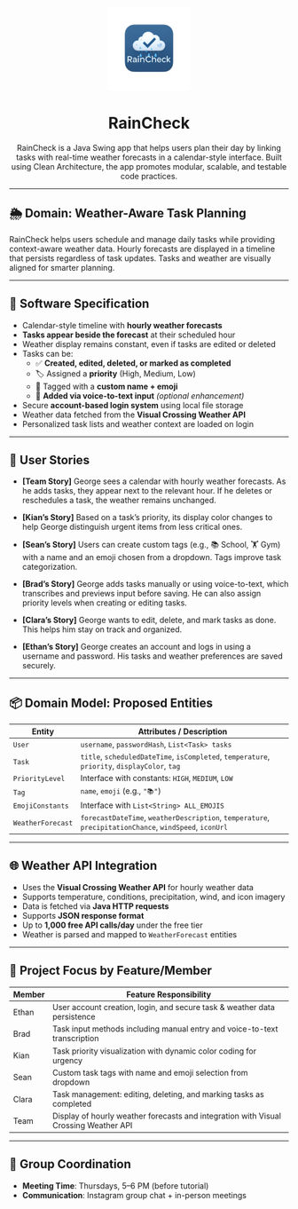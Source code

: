 <p align="center">
  <img src="images/RainCheck-logo.png" alt="RainCheck Logo" width="150" />
</p>

<h1 align="center">RainCheck</h1>

<p align="center">
  RainCheck is a Java Swing app that helps users plan their day by linking tasks with real-time weather forecasts in a calendar-style interface. Built using Clean Architecture, the app promotes modular, scalable, and testable code practices.
</p>

---

## 🌦️ Domain: Weather-Aware Task Planning

RainCheck helps users schedule and manage daily tasks while providing context-aware weather data. Hourly forecasts are displayed in a timeline that persists regardless of task updates. Tasks and weather are visually aligned for smarter planning.

---

## 🧩 Software Specification

- Calendar-style timeline with **hourly weather forecasts**
- **Tasks appear beside the forecast** at their scheduled hour
- Weather display remains constant, even if tasks are edited or deleted
- Tasks can be:
  - ✅ **Created, edited, deleted, or marked as completed**
  - 🏷️ Assigned a **priority** (High, Medium, Low)
  - 🧠 Tagged with a **custom name + emoji**
  - 🎤 **Added via voice-to-text input** *(optional enhancement)*
- Secure **account-based login system** using local file storage
- Weather data fetched from the **Visual Crossing Weather API**
- Personalized task lists and weather context are loaded on login

---

## 👥 User Stories

- **[Team Story]** George sees a calendar with hourly weather forecasts. As he adds tasks, they appear next to the relevant hour. If he deletes or reschedules a task, the weather remains unchanged.

- **[Kian’s Story]** Based on a task’s priority, its display color changes to help George distinguish urgent items from less critical ones.

- **[Sean’s Story]** Users can create custom tags (e.g., 📚 School, 🏋️ Gym) with a name and an emoji chosen from a dropdown. Tags improve task categorization.

- **[Brad’s Story]** George adds tasks manually or using voice-to-text, which transcribes and previews input before saving. He can also assign priority levels when creating or editing tasks.

- **[Clara’s Story]** George wants to edit, delete, and mark tasks as done. This helps him stay on track and organized.

- **[Ethan’s Story]** George creates an account and logs in using a username and password. His tasks and weather preferences are saved securely.

---

## 📦 Domain Model: Proposed Entities

| **Entity**         | **Attributes / Description**                                                                 |
|--------------------|---------------------------------------------------------------------------------------------|
| `User`             | `username`, `passwordHash`, `List<Task> tasks`                                              |
| `Task`             | `title`, `scheduledDateTime`, `isCompleted`, `temperature`, `priority`, `displayColor`, `tag` |
| `PriorityLevel`    | Interface with constants: `HIGH`, `MEDIUM`, `LOW`                                           |
| `Tag`              | `name`, `emoji` (e.g., `"📚"`)                                                               |
| `EmojiConstants`   | Interface with `List<String> ALL_EMOJIS`                                                    |
| `WeatherForecast`  | `forecastDateTime`, `weatherDescription`, `temperature`, `precipitationChance`, `windSpeed`, `iconUrl` |

---

## 🌐 Weather API Integration

- Uses the **Visual Crossing Weather API** for hourly weather data
- Supports temperature, conditions, precipitation, wind, and icon imagery
- Data is fetched via **Java HTTP requests**
- Supports **JSON response format**
- Up to **1,000 free API calls/day** under the free tier
- Weather is parsed and mapped to `WeatherForecast` entities

---

## 🧪 Project Focus by Feature/Member

| **Member** | **Feature Responsibility**                                                        |
|------------|-----------------------------------------------------------------------------------|
| Ethan      | User account creation, login, and secure task & weather data persistence          |
| Brad       | Task input methods including manual entry and voice-to-text transcription         |
| Kian       | Task priority visualization with dynamic color coding for urgency                  |
| Sean       | Custom task tags with name and emoji selection from dropdown                       |
| Clara      | Task management: editing, deleting, and marking tasks as completed                 |
| Team       | Display of hourly weather forecasts and integration with Visual Crossing Weather API |

---

## 📅 Group Coordination

- **Meeting Time**: Thursdays, 5–6 PM (before tutorial)
- **Communication**: Instagram group chat + in-person meetings
